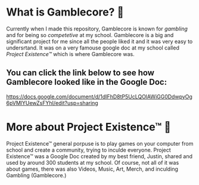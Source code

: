 # What is Gamblecore? 🎰
Currently when I made this repository, Gamblecore is known for *gambling* and for being so *competetive* at my school. Gamblecore is a big and significant project for me since all the people liked it and it was very easy to undersrtand. It was on a very famouse google doc at my school called *Project Existence™* which is where Gamblecore was.

## You can click the link below to see how Gamblecore looked like in the Google Doc:
https://docs.google.com/document/d/1dIFhD8tP5UcLQOlAWiGG0DdwpyOg6pVMlYUewZsFYhI/edit?usp=sharing

# More about Project Existence™ 👀
Project Existence™ general porpuse is to play games on your computer from school and create a community, trying to inculde everyone. Project Existence™ was a Google Doc created by my best friend, Justin, shared and used by around 300 students at my school. 
Of course, not all of it was about games, there was also Videos, Music, Art, Merch, and inculding Gambling (Gamblecore.)
